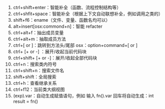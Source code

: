 <!--
 * @Author: WeiHong Ran
 * @Date: 2019-08-25 11:24:22
 * @LastEditors: WeiHong Ran
 * @LastEditTime: 2019-08-25 22:45:19
 * @Description: Nothing
 -->

1. ctrl+shift+enter：智能补全（函数、流程控制结构等）
2. ctrl+shfit+space：智能补全（根据上下文自动联想补全，例如调用之类的）
3. shift+f6：ename（文件、变量、函数名均可以）
4. alt+insert[osx:commond+n]：智能 refacter
5. ctrl+alt+f：抽出成员变量
6. ctrl+alt+m：抽取成员方法
7. ctrl+[ or ]：跳转到方法头/尾部 osx：option+command+[ or ]
8. ctrl+ [+ or -] ：展开/收起当前代码块
9. ctrl+shift+ [+ or -]：展开/收起全部代码块
10. ctrl+n：搜索类内符号
11. ctrl+shift+n：搜索文件名
12. shift+shift：全局搜索
13. ctrl+h：查看继承关系
14. ctrl+f12：当前类大纲视图
15. (exp).var：自动生成赋值语句，例如 输入 fn().var 回车将自动生成：int result = fn()
